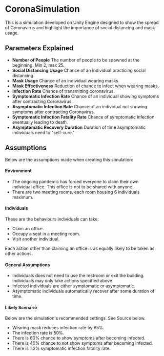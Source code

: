 # CoronaSimulation

This is a simulation developed on Unity Engine designed to show the spread of Coronavirus and highlight the importance of social distancing and mask usage. 

## Parameters Explained

* **Number of People** The number of people to be spawned at the beginning. Min 2, max 25. 
* **Social Distancing Usage** Chance of an individual practicing social distancing.
* **Mask Usage** Chance of an individual wearing masks.
* **Mask Effectiveness** Reduction of chance to infect when wearing masks.
* **Infection Rate** Chance of transmitting coronavirus. 
* **Symptomatic Infection Rate** Chance of an individual showing symptoms after contracting Coronavirus.
* **Asymptomatic Infection Rate** Chance of an individual not showing symptoms after contracting Coronavirus.
* **Symptomatic Infection Fatality Rate** Chance of symptomatic infection eventually leading to death.
* **Asymptomatic Recovery Duration** Duration of time asymptomatic individuals need to "self-cure."

## Assumptions

Below are the assumptions made when creating this simulation:

#### Environment

* The ongoing pandemic has forced everyone to claim their own individual office. This office is not to be shared with anyone. 
* There are two meeting rooms, each room housing 6 individuals maximum.

#### Individuals

These are the behaviours individuals can take:

* Claim an office.
* Occupy a seat in a meeting room.
* Visit another individual.

Each action other than claiming an office is as equally likely to be taken as other actions.

#### General Assumptions

* Individuals does not need to use the restroom or exit the building. Individuals may only take actions specified above.
* Infected individuals are either symptomatic or asymptomatic.
* Asymptomatic individuals automatically recover after some duration of time.

#### Likely Scenario

Below are the simulation's recommended settings. See Source below.

* Wearing mask reduces infection rate by 65%.
* The infection rate is 50%.
* There is 60% chance to show symptoms after becoming infected.
* There is 40% chance to not show symptoms after becoming infected.
* There is 1.3% symptomatic infection fatality rate.
